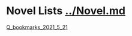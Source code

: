 # Novel Lists  [../Novel.md](←)

[Q_bookmarks_2021_5_21](https://ambroseren.github.io/test/Library/Novel/Q_bookmarks_2021_5_21.html)
